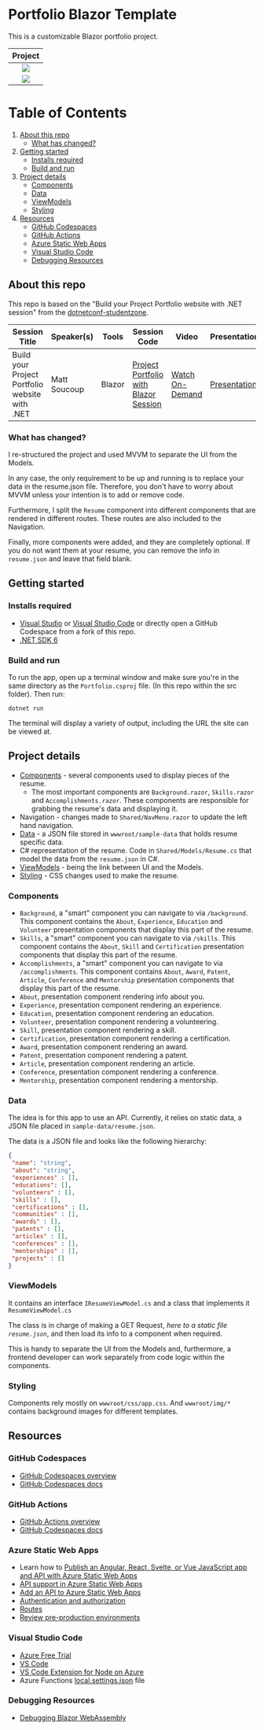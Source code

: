 # Portfolio Blazor Template
This is a customizable Blazor portfolio project.

|   Project   |          
|:-------------------------:|
|   ![](static/img/skills.png)  |
|   ![](static/img/projects.png) |


# Table of Contents

1. [About this repo](#about-this-repo)
    - [What has changed?](#what-has-changed)
2. [Getting started](#getting-started)
    - [Installs required](#installs-required)
    - [Build and run](#build-and-run)
3. [Project details](#project-details)
    - [Components](#components)
    - [Data](#data)
    - [ViewModels](#viewmodels)
    - [Styling](#styling)
4. [Resources](#resources)
    - [GitHub Codespaces](#github-codespaces)
    - [GitHub Actions](#github-actions)
    - [Azure Static Web Apps](#azure-static-web-apps)
    - [Visual Studio Code](#visual-studio-code)
    - [Debugging Resources](#debugging-resources)

## About this repo

This repo is based on the "Build your Project Portfolio website with .NET session" from the [dotnetconf-studentzone](https://github.com/microsoft/dotnetconf-studentzone).


| Session Title | Speaker(s) | Tools | Session Code | Video | Presentation |
|-------|---------|-----------|---|---|---|
| Build your Project Portfolio website with .NET | Matt Soucoup | Blazor | [Project Portfolio with Blazor Session](https://github.com/microsoft/dotnetconf-studentzone/tree/main/Build%20your%20Project%20Portfolio%20website%20with%20.NET/README.md) | [Watch On-Demand](https://youtu.be/SCJu7YPNtdQ?t=2596) |[Presentation](https://github.com/microsoft/dotnetconf-studentzone/blob/main/decks/Build-a-portfolio-using-blazor.pdf) |

### What has changed?
I re-structured the project and used MVVM to separate the UI from the Models. 

In any case, the only requirement to be up and running is to replace your data in the resume.json file. Therefore, you don't have to worry about MVVM unless your intention is to add or remove code.

Furthermore, I split the `Resume` component into different components that are rendered in different routes. These routes are also included to the Navigation.

Finally, more components were added, and they are completely optional. If you do not want them at your resume, you can remove the info in `resume.json` and leave that field blank.

## Getting started

### Installs required
 * [Visual Studio](https://visualstudio.microsoft.com/?wt.mc_id=studentamb_118941) or [Visual Studio Code](https://code.visualstudio.com/?wt.mc_id=studentamb_118941) or directly open a GitHub Codespace from a fork of this repo.
 * [.NET SDK 6](https://dotnet.microsoft.com/download/dotnet/6.0?wt.mc_id=studentamb_118941)

### Build and run

To run the app, open up a terminal window and make sure you're in the same directory as the `Portfolio.csproj` file. (In this repo within the src folder). Then run:

```console
dotnet run
```

The terminal will display a variety of output, including the URL the site can be viewed at.

## Project details

- [Components](#components) - several components used to display pieces of the resume.
    - The most important components are `Background.razor`, `Skills.razor` and `Accomplishments.razor`. These components are responsible for grabbing the resume's data and displaying it.
- Navigation - changes made to `Shared/NavMenu.razor` to update the left hand navigation.
- [Data](#data) - a JSON file stored in `wwwroot/sample-data` that holds resume specific data.
- C# representation of the resume. Code in `Shared/Models/Resume.cs` that model the data from the `resume.json` in C#. 
- [ViewModels](#viewmodels) - being the link between UI and the Models.
- [Styling](#styling) - CSS changes used to make the resume.

### Components

- `Background`, a "smart" component you can navigate to via `/background`. This component contains the `About`, `Experience`, `Education` and `Volunteer` presentation components that display this part of the resume.
- `Skills`, a "smart" component you can navigate to via `/skills`. This component contains the `About`, `Skill` and `Certification` presentation components that display this part of the resume.
- `Accomplishments`, a "smart" component you can navigate to via `/accomplishments`. This component contains `About`, `Award`, `Patent`, `Article`, `Conference` and `Mentorship` presentation components that display this part of the resume.
- `About`, presentation component rendering info about you.
- `Experience`, presentation component rendering an experience.
- `Education`, presentation component rendering an education.
- `Volunteer`, presentation component rendering a volunteering.
- `Skill`, presentation component rendering a skill.
- `Certification`, presentation component rendering a certification.
- `Award`, presentation component rendering an award.
- `Patent`, presentation component rendering a patent.
- `Article`, presentation component rendering an article.
- `Conference`, presentation component rendering a conference.
- `Mentorship`, presentation component rendering a mentorship.


### Data

The idea is for this app to use an API. Currently, it relies on static data, a JSON file placed in `sample-data/resume.json`.

The data is a JSON file and looks like the following hierarchy:

```json
{
 "name": "string",
 "about": "string",
 "experiences" : [],
 "educations": [],
 "volunteers" : [],
 "skills" : [],
 "certifications" : [],
 "communities" : [],
 "awards" : [],
 "patents" : [],
 "articles" : [],
 "conferences" : [],
 "mentorships" : [],
 "projects" : []
}
```

### ViewModels

It contains an interface `IResumeViewModel.cs` and a class that implements it `ResumeViewModel.cs`

The class is in charge of making a GET Request, *here to a static file `resume.json`*, and then load its info to a component when required.

This is handy to separate the UI from the Models and, furthermore, a frontend developer can work separately from code logic within the components.

### Styling

Components rely mostly on `wwwroot/css/app.css`. And `wwwroot/img/*` contains background images for different templates.

## Resources

### GitHub Codespaces

- [GitHub Codespaces overview](https://github.com/features/codespaces)
- [GitHub Codespaces docs](https://docs.github.com/es/codespaces/overview)

### GitHub Actions

- [GitHub Actions overview](https://github.com/features/actions)
- [GitHub Codespaces docs](https://docs.github.com/es/actions)

### Azure Static Web Apps

- Learn how to [Publish an Angular, React, Svelte, or Vue JavaScript app and API with Azure Static Web Apps](https://docs.microsoft.com/learn/modules/publish-app-service-static-web-app-api-dotnet?wt.mc_id=studentamb_118941)
- [API support in Azure Static Web Apps](https://docs.microsoft.com/azure/static-web-apps/apis?wt.mc_id=studentamb_118941)
- [Add an API to Azure Static Web Apps](https://docs.microsoft.com/azure/static-web-apps/add-api?wt.mc_id=studentamb_118941)
- [Authentication and authorization](https://docs.microsoft.com/azure/static-web-apps/authentication-authorization?wt.mc_id=studentamb_118941)
- [Routes](https://docs.microsoft.com/azure/static-web-apps/routes?wt.mc_id=studentamb_118941)
- [Review pre-production environments](https://docs.microsoft.com/azure/static-web-apps/review-publish-pull-requests?wt.mc_id=studentamb_118941)

### Visual Studio Code

- [Azure Free Trial](https://azure.microsoft.com/free/?wt.mc_id=studentamb_118941)
- [VS Code](https://code.visualstudio.com?wt.mc_id=studentamb_118941)
- [VS Code Extension for Node on Azure](https://marketplace.visualstudio.com/items?itemName=ms-vscode.vscode-node-azure-pack&WT.mc_id=mslearn_staticwebapp-github-aapowell)
- Azure Functions [local.settings.json](https://docs.microsoft.com/azure/azure-functions/functions-run-local#local-settings-file?WT.mc_id=mslearn_staticwebapp-github-aapowell) file

### Debugging Resources

- [Debugging Blazor WebAssembly](https://docs.microsoft.com/aspnet/core/blazor/debug?wt.mc_id=studentamb_118941)